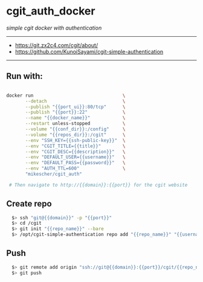 cgit_auth_docker
=================


*simple cgit docker with authentication*

---

 * https://git.zx2c4.com/cgit/about/
 * https://github.com/KunoiSayami/cgit-simple-authentication

---

## Run with:

```bash

docker run                                 \
       --detach                            \
       --publish "{{port_ui}}:80/tcp"      \
       --publish "{{port}}:22"             \
       --name "{{docker_name}}"            \
       --restart unless-stopped            \
       --volume "{{conf_dir}}:/config"     \
       --volume "{{repos_dir}}:/cgit"      \
       --env "SSH_KEY={{ssh-public-key}}"  \
       --env "CGIT_TITLE={{title}}"        \
       --env "CGIT_DESC={{description}}"   \
       --env "DEFAULT_USER={{username}}"   \
       --env "DEFAULT_PASS={{password}}"   \
       --env "AUTH_TTL=600"                \
       "mikescher/cgit_auth"

 # Then navigate to http://{{domain}}:{{port}} for the cgit website

```

## Create repo

```bash
  $> ssh "git@{{domain}}" -p "{{port}}"
  $> cd /cgit
  $> git init "{{repo_name}}" --bare
  $> /opt/cgit-simple-authentication repo add "{{repo_name}}" "{{username}}"
```

## Push

```bash
  $> git remote add origin "ssh://git@{{domain}}:{{port}}/cgit/{{repo_name}}"
  $> git push
```
